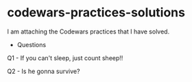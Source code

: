 # codewars-practices-solutions
 I am attaching the Codewars practices that I have solved.
 
 - Questions

 Q1 - If you can't sleep, just count sheep!!
 
 Q2 - Is he gonna survive?
